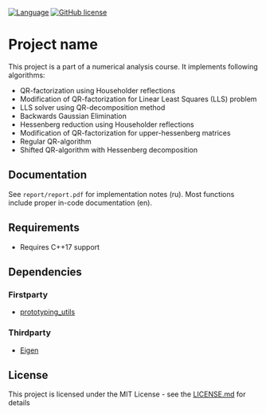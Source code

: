[![Language](https://img.shields.io/badge/C++-std=17-blue.svg?style=flat&logo=cplusplus)](https://en.wikipedia.org/wiki/C%2B%2B#Standardization)
[![GitHub license](https://img.shields.io/badge/license-MIT-blue.svg)](https://github.com/DmitriBogdanov/prototyping_utils/blob/master/LICENSE.md)

# Project name

This project is a part of a numerical analysis course. It implements following algorithms:

- QR-factorization using Householder reflections
- Modification of QR-factorization for Linear Least Squares (LLS) problem
- LLS solver using QR-decomposition method
- Backwards Gaussian Elimination
- Hessenberg reduction using Householder reflections
- Modification of QR-factorization for upper-hessenberg matrices
- Regular QR-algorithm
- Shifted QR-algorithm with Hessenberg decomposition

## Documentation

See `report/report.pdf` for implementation notes (ru). Most functions include proper in-code documentation (en).

## Requirements

- Requires C++17 support

## Dependencies

### Firstparty

- [prototyping_utils](https://github.com/DmitriBogdanov/prototyping_utils)

### Thirdparty

- [Eigen](https://eigen.tuxfamily.org/index.php)

## License

This project is licensed under the MIT License - see the [LICENSE.md](https://github.com/DmitriBogdanov/prototyping_utils/blob/master/LICENSE.md) for details
